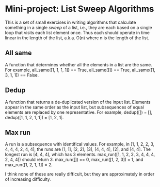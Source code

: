 # Mini-project: List Sweep Algorithms 

This is a set of small exercises in writing algorithms that calculate 
something in a single *sweep* of a list, i.e., they are each based 
on a single loop that visits each list element once.  Thus each 
should operate in time linear in the length of the list, 
a.k.a. O(n) where n is the length of the list. 

## All same

A function that determines whether all the elements in a 
list are the same.   For example, all_same([1, 1, 1, 1]) == True, 
all_same([]) == True, all_same([1, 3, 1, 1]) == False. 

## Dedup

A function that returns a de-duplicated version of the input 
list.  Elements appear in the same order as the input list, 
but subsequences of equal elements are replaced by one 
representative.  For example, dedup([]) = [], dedup([1, 1, 2, 1, 1]) 
= [1, 2, 1]. 

## Max run 

A run is a subsequence with identifical values.  For example, in 
[1, 1, 2, 2, 3, 4, 4, 4, 2, 4, 4], the runs are [1, 1], [2, 2], [3],
[4, 4, 4], [2], and [4, 4].  The longest run is [4, 4, 4], which 
has 3 elements.  max_run([1, 1, 2, 2, 3, 4, 4, 4, 2, 4, 4]) should
return 3.  max_run([]) == 0, max_run([1, 2, 3]) = 1, and
max_run([1, 2, 1, 1]) = 2.  

I think none of these are really difficult, but they are approximately
in order of increasing difficulty. 

